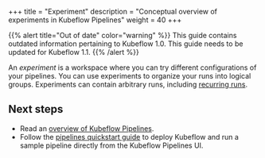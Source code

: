 +++
title = "Experiment"
description = "Conceptual overview of experiments in Kubeflow Pipelines"
weight = 40
+++

{{% alert title="Out of date" color="warning" %}}
This guide contains outdated information pertaining to Kubeflow 1.0. This guide
needs to be updated for Kubeflow 1.1.
{{% /alert %}}


An *experiment* is a workspace where you can try different configurations of
your pipelines. You can use experiments to organize your runs into logical
groups. Experiments can contain arbitrary runs, including 
[recurring runs](/docs/pipelines/concepts/run#recurring-run).

## Next steps

* Read an [overview of Kubeflow Pipelines](/docs/pipelines/pipelines-overview/).
* Follow the [pipelines quickstart guide](/docs/pipelines/pipelines-quickstart/) 
  to deploy Kubeflow and run a sample pipeline directly from the Kubeflow 
  Pipelines UI.